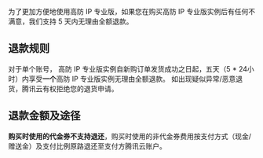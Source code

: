
为了更加方便地使用高防 IP 专业版，如果您在购买高防 IP 专业版实例后有任何不满意，我们支持 5 天内无理由全额退款。

## 退款规则
对于单个账号， 高防 IP 专业版实例自新购订单发货成功之日起，五天（5 * 24小时）内享受**一个**高防 IP 专业版实例无理由全额退款。
如出现疑似异常/恶意退货，腾讯云有权拒绝您的退货申请。
## 退款金额及途径

**购买时使用的代金券不支持退还**，购买时使用的非代金券费用按支付方式（现金/赠送金）及支付比例原路退还至支付方腾讯云账户。

